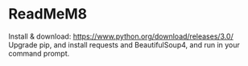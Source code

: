 # ReadMeM8

Install & download: https://www.python.org/download/releases/3.0/
Upgrade pip, and install requests and BeautifulSoup4, and run in your command prompt.
